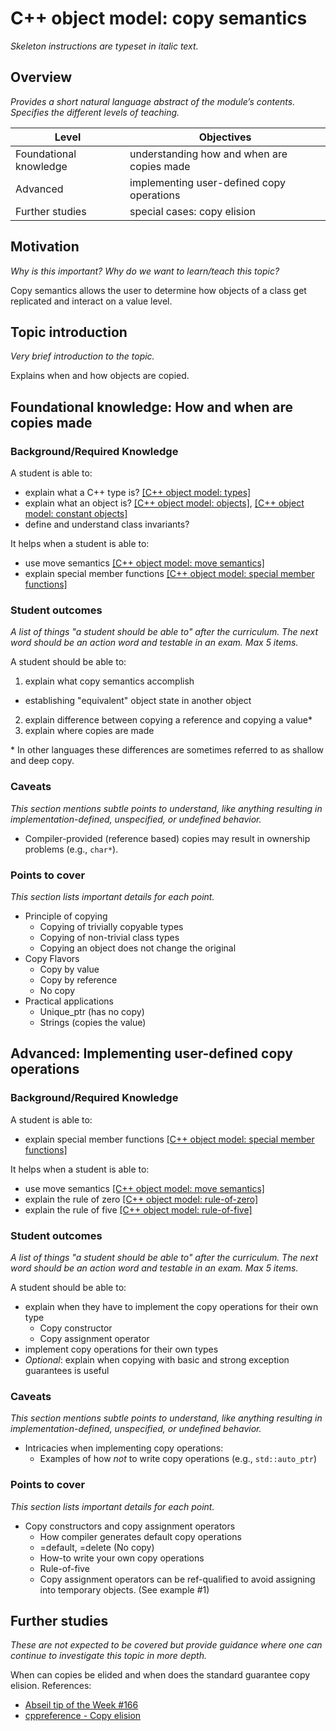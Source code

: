 # C++ object model: copy semantics
_Skeleton instructions are typeset in italic text._

## Overview

_Provides a short natural language abstract of the module’s contents._
_Specifies the different levels of teaching._

<table>
  <thead>
    <th>Level</th>
    <th>Objectives</th>
  </thead>
  <tr>
    <td>Foundational knowledge</td>
    <td>understanding how and when are copies made</td>
  </tr>
  <tr>
    <td>Advanced</td>
    <td>implementing user-defined copy operations</td>
  </tr>
  <tr>
    <td>Further studies</td>
    <td>special cases: copy elision</td>
  </tr>
</table>

## Motivation

_Why is this important?_
_Why do we want to learn/teach this topic?_

Copy semantics allows the user to determine how objects of a class get replicated and interact on a value level.

## Topic introduction

_Very brief introduction to the topic._

Explains when and how objects are copied.

## Foundational knowledge: How and when are copies made

### Background/Required Knowledge

A student is able to:
* explain what a C++ type is?               [[C++ object model: types]][1]
* explain what an object is?                [[C++ object model: objects]][2], [[C++ object model: constant objects]][3]
* define and understand class invariants?

It helps when a student is able to:
* use move semantics                        [[C++ object model: move semantics]][4]
* explain special member functions          [[C++ object model: special member functions]][5]

### Student outcomes

_A list of things "a student should be able to" after the curriculum._
_The next word should be an action word and testable in an exam._
_Max 5 items._

A student should be able to:

1. explain what copy semantics accomplish
  * establishing "equivalent" object state in another object
2. explain difference between copying a reference and copying a value\*
3. explain where copies are made

\* In other languages these differences are sometimes referred to as shallow and deep copy.

### Caveats

_This section mentions subtle points to understand, like anything resulting in
implementation-defined, unspecified, or undefined behavior._

* Compiler-provided (reference based) copies may result in ownership problems (e.g., `char*`).

### Points to cover

_This section lists important details for each point._

* Principle of copying
  * Copying of trivially copyable types
  * Copying of non-trivial class types
  * Copying an object does not change the original
* Copy Flavors
  * Copy by value
  * Copy by reference
  * No copy
* Practical applications
  * Unique_ptr  (has no copy)
  * Strings (copies the value) 


## Advanced: Implementing user-defined copy operations

### Background/Required Knowledge

A student is able to:
* explain special member functions        [[C++ object model: special member functions]][5]

It helps when a student is able to:
* use move semantics                      [[C++ object model: move semantics]][4]
* explain the rule of zero                [[C++ object model: rule-of-zero]][7]
* explain the rule of five                [[C++ object model: rule-of-five]][6]

### Student outcomes

_A list of things "a student should be able to" after the curriculum._
_The next word should be an action word and testable in an exam._
_Max 5 items._

A student should be able to:
* explain when they have to implement the copy operations for their own type
  * Copy constructor
  * Copy assignment operator
* implement copy operations for their own types
* _Optional_: explain when copying with basic and strong exception guarantees is useful

### Caveats

_This section mentions subtle points to understand, like anything resulting in
implementation-defined, unspecified, or undefined behavior._

* Intricacies when implementing copy operations:
  * Examples of how _not_ to write copy operations (e.g., `std::auto_ptr`)

### Points to cover

_This section lists important details for each point._

* Copy constructors and copy assignment operators
  * How compiler generates default copy operations
  * =default, =delete (No copy)
  * How-to write your own copy operations
  * Rule-of-five
  * Copy assignment operators can be ref-qualified to avoid assigning into temporary objects. (See example #1)

## Further studies

_These are not expected to be covered but provide guidance where one can
continue to investigate this topic in more depth._

When can copies be elided and when does the standard guarantee copy elision.
References:
* [Abseil tip of the Week #166](https://abseil.io/tips/166)
* [cppreference - Copy elision](https://en.cppreference.com/w/cpp/language/copy_elision)

[1]: ../object-model/types.md
[2]: ../object-model/objects.md
[3]: ../object-model/constant-objects.md
[4]: ../object-model/move-semantics.md
[5]: ../object-model/special-member-functions.md
[6]: ../object-model/rule-of-five.md
[7]: ../object-model/rule-of-zero.md
